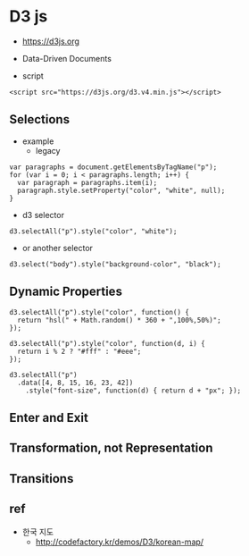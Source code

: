 # D3 js
* https://d3js.org
* Data-Driven Documents

* script
```
<script src="https://d3js.org/d3.v4.min.js"></script>
```


## Selections
* example
  * legacy
```
var paragraphs = document.getElementsByTagName("p");
for (var i = 0; i < paragraphs.length; i++) {
  var paragraph = paragraphs.item(i);
  paragraph.style.setProperty("color", "white", null);
}
```
  * d3 selector
```
d3.selectAll("p").style("color", "white");
```
  * or another selector
```
d3.select("body").style("background-color", "black");
```


## Dynamic Properties
```
d3.selectAll("p").style("color", function() {
  return "hsl(" + Math.random() * 360 + ",100%,50%)";
});
```

```
d3.selectAll("p").style("color", function(d, i) {
  return i % 2 ? "#fff" : "#eee";
});
```

```
d3.selectAll("p")
  .data([4, 8, 15, 16, 23, 42])
    .style("font-size", function(d) { return d + "px"; });
```

## Enter and Exit

## Transformation, not Representation

## Transitions

## ref
* 한국 지도
  * http://codefactory.kr/demos/D3/korean-map/
  

